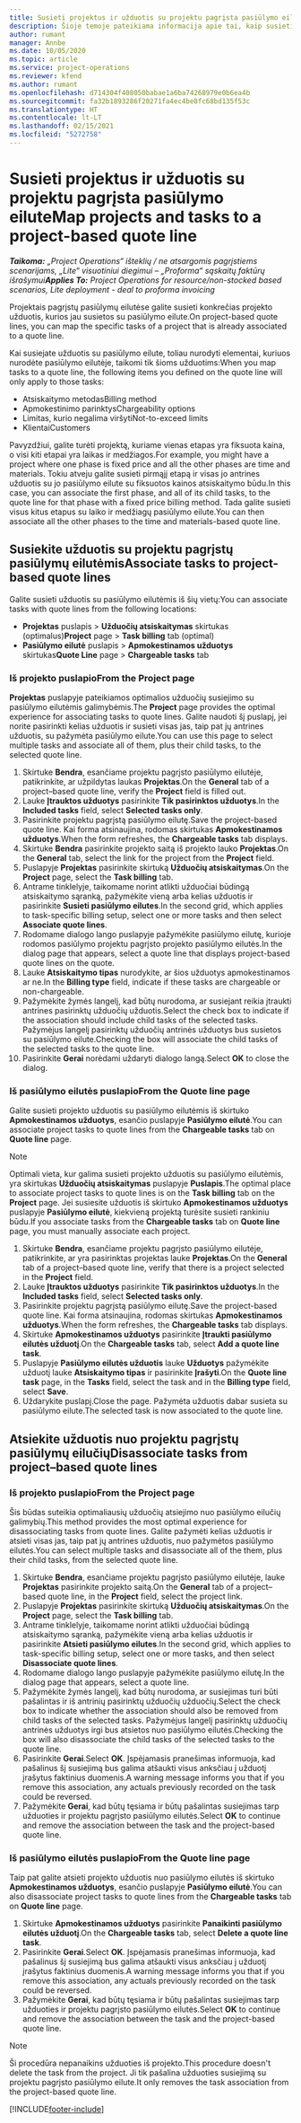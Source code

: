 ```yaml
---
title: Susieti projektus ir užduotis su projektu pagrįsta pasiūlymo eilute
description: Šioje temoje pateikiama informacija apie tai, kaip susieti projektus ir užduotis su projekto užduočių eilute.
author: rumant
manager: Annbe
ms.date: 10/05/2020
ms.topic: article
ms.service: project-operations
ms.reviewer: kfend
ms.author: rumant
ms.openlocfilehash: d714304f408050babae1a6ba74268979e0b6ea4b
ms.sourcegitcommit: fa32b1893286f20271fa4ec4be8fc68bd135f53c
ms.translationtype: HT
ms.contentlocale: lt-LT
ms.lasthandoff: 02/15/2021
ms.locfileid: "5272758"
---
```

# <a name="map-projects-and-tasks-to-a-project-based-quote-line"></a><span data-ttu-id="f395e-103">Susieti projektus ir užduotis su projektu pagrįsta pasiūlymo eilute</span><span class="sxs-lookup"><span data-stu-id="f395e-103">Map projects and tasks to a project-based quote line</span></span>

<span data-ttu-id="f395e-104">_**Taikoma:** „Project Operations“ išteklių / ne atsargomis pagrįstiems scenarijams, „Lite“ visuotiniui diegimui – „Proforma“ sąskaitų faktūrų išrašymui_</span><span class="sxs-lookup"><span data-stu-id="f395e-104">_**Applies To:** Project Operations for resource/non-stocked based scenarios, Lite deployment - deal to proforma invoicing_</span></span>

<span data-ttu-id="f395e-105">Projektais pagrįstų pasiūlymų eilutėse galite susieti konkrečias projekto užduotis, kurios jau susietos su pasiūlymo eilute.</span><span class="sxs-lookup"><span data-stu-id="f395e-105">On project-based quote lines, you can map the specific tasks of a project that is already associated to a quote line.</span></span>

<span data-ttu-id="f395e-106">Kai susiejate užduotis su pasiūlymo eilute, toliau nurodyti elementai, kuriuos nurodėte pasiūlymo eilutėje, taikomi tik šioms užduotims:</span><span class="sxs-lookup"><span data-stu-id="f395e-106">When you map tasks to a quote line, the following items you defined on the quote line will only apply to those tasks:</span></span>

- <span data-ttu-id="f395e-107">Atsiskaitymo metodas</span><span class="sxs-lookup"><span data-stu-id="f395e-107">Billing method</span></span>
- <span data-ttu-id="f395e-108">Apmokestinimo parinktys</span><span class="sxs-lookup"><span data-stu-id="f395e-108">Chargeability options</span></span>
- <span data-ttu-id="f395e-109">Limitas, kurio negalima viršyti</span><span class="sxs-lookup"><span data-stu-id="f395e-109">Not-to-exceed limits</span></span>
- <span data-ttu-id="f395e-110">Klientai</span><span class="sxs-lookup"><span data-stu-id="f395e-110">Customers</span></span>

<span data-ttu-id="f395e-111">Pavyzdžiui, galite turėti projektą, kuriame vienas etapas yra fiksuota kaina, o visi kiti etapai yra laikas ir medžiagos.</span><span class="sxs-lookup"><span data-stu-id="f395e-111">For example, you might have a project where one phase is fixed price and all the other phases are time and materials.</span></span> <span data-ttu-id="f395e-112">Tokiu atveju galite susieti pirmąjį etapą ir visas jo antrines užduotis su jo pasiūlymo eilute su fiksuotos kainos atsiskaitymo būdu.</span><span class="sxs-lookup"><span data-stu-id="f395e-112">In this case, you can associate the first phase, and all of its child tasks, to the quote line for that phase with a fixed price billing method.</span></span> <span data-ttu-id="f395e-113">Tada galite susieti visus kitus etapus su laiko ir medžiagų pasiūlymo eilute.</span><span class="sxs-lookup"><span data-stu-id="f395e-113">You can then associate all the other phases to the time and materials-based quote line.</span></span>

## <a name="associate-tasks-to-project-based-quote-lines"></a><span data-ttu-id="f395e-114">Susiekite užduotis su projektu pagrįstų pasiūlymų eilutėmis</span><span class="sxs-lookup"><span data-stu-id="f395e-114">Associate tasks to project-based quote lines</span></span>

<span data-ttu-id="f395e-115">Galite susieti užduotis su pasiūlymo eilutėmis iš šių vietų:</span><span class="sxs-lookup"><span data-stu-id="f395e-115">You can associate tasks with quote lines from the following locations:</span></span>

- <span data-ttu-id="f395e-116">**Projektas** puslapis > **Užduočių atsiskaitymas** skirtukas (optimalus)</span><span class="sxs-lookup"><span data-stu-id="f395e-116">**Project** page > **Task billing** tab (optimal)</span></span>
- <span data-ttu-id="f395e-117">**Pasiūlymo eilutė** puslapis > **Apmokestinamos užduotys** skirtukas</span><span class="sxs-lookup"><span data-stu-id="f395e-117">**Quote Line** page > **Chargeable tasks** tab</span></span> 

### <a name="from-the-project-page"></a><span data-ttu-id="f395e-118">Iš projekto puslapio</span><span class="sxs-lookup"><span data-stu-id="f395e-118">From the Project page</span></span>

<span data-ttu-id="f395e-119">**Projektas** puslapyje pateikiamos optimalios užduočių susiejimo su pasiūlymo eilutėmis galimybėmis.</span><span class="sxs-lookup"><span data-stu-id="f395e-119">The **Project** page provides the optimal experience for associating tasks to quote lines.</span></span> <span data-ttu-id="f395e-120">Galite naudoti šį puslapį, jei norite pasirinkti kelias užduotis ir susieti visas jas, taip pat jų antrines užduotis, su pažymėta pasiūlymo eilute.</span><span class="sxs-lookup"><span data-stu-id="f395e-120">You can use this page to select multiple tasks and associate all of them, plus their child tasks, to the selected quote line.</span></span>

1. <span data-ttu-id="f395e-121">Skirtuke **Bendra**, esančiame projektu pagrįsto pasiūlymo eilutėje, patikrinkite, ar užpildytas laukas **Projektas**.</span><span class="sxs-lookup"><span data-stu-id="f395e-121">On the **General** tab of a project–based quote line, verify the **Project** field is filled out.</span></span>
2. <span data-ttu-id="f395e-122">Lauke **Įtrauktos užduotys** pasirinkite **Tik pasirinktos užduotys**.</span><span class="sxs-lookup"><span data-stu-id="f395e-122">In the **Included tasks** field, select **Selected tasks only**.</span></span>
3. <span data-ttu-id="f395e-123">Pasirinkite projektu pagrįstą pasiūlymo eilutę.</span><span class="sxs-lookup"><span data-stu-id="f395e-123">Save the project-based quote line.</span></span> <span data-ttu-id="f395e-124">Kai forma atsinaujina, rodomas skirtukas **Apmokestinamos užduotys**.</span><span class="sxs-lookup"><span data-stu-id="f395e-124">When the form refreshes, the **Chargeable tasks** tab displays.</span></span>
4. <span data-ttu-id="f395e-125">Skirtuke **Bendra** pasirinkite projekto saitą iš projekto lauko **Projektas**.</span><span class="sxs-lookup"><span data-stu-id="f395e-125">On the **General** tab, select the link for the project from the **Project** field.</span></span>
5. <span data-ttu-id="f395e-126">Puslapyje **Projektas** pasirinkite skirtuką **Užduočių atsiskaitymas**.</span><span class="sxs-lookup"><span data-stu-id="f395e-126">On the **Project** page, select the **Task billing** tab.</span></span>
6. <span data-ttu-id="f395e-127">Antrame tinklelyje, taikomame norint atlikti užduočiai būdingą atsiskaitymo sąranką, pažymėkite vieną arba kelias užduotis ir pasirinkite **Susieti pasiūlymo eilutes**.</span><span class="sxs-lookup"><span data-stu-id="f395e-127">In the second grid, which applies to task-specific billing setup, select one or more tasks and then select **Associate quote lines**.</span></span>
7. <span data-ttu-id="f395e-128">Rodomame dialogo lango puslapyje pažymėkite pasiūlymo eilutę, kurioje rodomos pasiūlymo projektu pagrįsto projekto pasiūlymo eilutės.</span><span class="sxs-lookup"><span data-stu-id="f395e-128">In the dialog page that appears, select a quote line that displays project-based quote lines on the quote.</span></span>
8. <span data-ttu-id="f395e-129">Lauke **Atsiskaitymo tipas** nurodykite, ar šios užduotys apmokestinamos ar ne.</span><span class="sxs-lookup"><span data-stu-id="f395e-129">In the **Billing type** field, indicate if these tasks are chargeable or non-chargeable.</span></span>
9. <span data-ttu-id="f395e-130">Pažymėkite žymės langelį, kad būtų nurodoma, ar susiejant reikia įtraukti antrines pasirinktų užduočių užduotis.</span><span class="sxs-lookup"><span data-stu-id="f395e-130">Select the check box to indicate if the association should include child tasks of the selected tasks.</span></span> <span data-ttu-id="f395e-131">Pažymėjus langelį pasirinktų užduočių antrinės užduotys bus susietos su pasiūlymo eilute.</span><span class="sxs-lookup"><span data-stu-id="f395e-131">Checking the box will associate the child tasks of the selected tasks to the quote line.</span></span>
10. <span data-ttu-id="f395e-132">Pasirinkite **Gerai** norėdami uždaryti dialogo langą.</span><span class="sxs-lookup"><span data-stu-id="f395e-132">Select **OK** to close the dialog.</span></span>

### <a name="from-the-quote-line-page"></a><span data-ttu-id="f395e-133">Iš pasiūlymo eilutės puslapio</span><span class="sxs-lookup"><span data-stu-id="f395e-133">From the Quote line page</span></span>

<span data-ttu-id="f395e-134">Galite susieti projekto užduotis su pasiūlymo eilutėmis iš skirtuko **Apmokestinamos užduotys**, esančio puslapyje **Pasiūlymo eilutė**.</span><span class="sxs-lookup"><span data-stu-id="f395e-134">You can associate project tasks to quote lines from the **Chargeable tasks** tab on **Quote line** page.</span></span>

>[!NOTE]
><span data-ttu-id="f395e-135">Optimali vieta, kur galima susieti projekto užduotis su pasiūlymo eilutėmis, yra skirtukas **Užduočių atsiskaitymas** puslapyje **Puslapis**.</span><span class="sxs-lookup"><span data-stu-id="f395e-135">The optimal place to associate project tasks to quote lines is on the **Task billing** tab on the **Project** page.</span></span> <span data-ttu-id="f395e-136">Jei susiesite užduotis iš skirtuko **Apmokestinamos užduotys** puslapyje **Pasiūlymo eilutė**, kiekvieną projektą turėsite susieti rankiniu būdu.</span><span class="sxs-lookup"><span data-stu-id="f395e-136">If you associate tasks from the **Chargeable tasks** tab on **Quote line** page, you must manually associate each project.</span></span>

1. <span data-ttu-id="f395e-137">Skirtuke **Bendra**, esančiame projektu pagrįsto pasiūlymo eilutėje, patikrinkite, ar yra pasirinktas projektas lauke **Projektas**.</span><span class="sxs-lookup"><span data-stu-id="f395e-137">On the **General** tab of a project–based quote line, verify that there is a project selected in the **Project** field.</span></span>
2. <span data-ttu-id="f395e-138">Lauke **Įtrauktos užduotys** pasirinkite **Tik pasirinktos užduotys**.</span><span class="sxs-lookup"><span data-stu-id="f395e-138">In the **Included tasks** field, select **Selected tasks only**.</span></span>
3. <span data-ttu-id="f395e-139">Pasirinkite projektu pagrįstą pasiūlymo eilutę.</span><span class="sxs-lookup"><span data-stu-id="f395e-139">Save the project-based quote line.</span></span> <span data-ttu-id="f395e-140">Kai forma atsinaujina, rodomas skirtukas **Apmokestinamos užduotys**.</span><span class="sxs-lookup"><span data-stu-id="f395e-140">When the form refreshes, the **Chargeable tasks** tab displays.</span></span>
4. <span data-ttu-id="f395e-141">Skirtuke **Apmokestinamos užduotys** pasirinkite **Įtraukti pasiūlymo eilutės užduotį**.</span><span class="sxs-lookup"><span data-stu-id="f395e-141">On the **Chargeable tasks** tab, select **Add a quote line task**.</span></span>
5. <span data-ttu-id="f395e-142">Puslapyje **Pasiūlymo eilutės užduotis** lauke **Užduotys** pažymėkite užduotį lauke **Atsiskaitymo tipas** ir pasirinkite **Įrašyti**.</span><span class="sxs-lookup"><span data-stu-id="f395e-142">On the **Quote line task** page, in the **Tasks** field, select the task and in the **Billing type** field, select **Save**.</span></span> 
6. <span data-ttu-id="f395e-143">Uždarykite puslapį.</span><span class="sxs-lookup"><span data-stu-id="f395e-143">Close the page.</span></span> <span data-ttu-id="f395e-144">Pažymėta užduotis dabar susieta su pasiūlymo eilute.</span><span class="sxs-lookup"><span data-stu-id="f395e-144">The selected task is now associated to the quote line.</span></span>

## <a name="disassociate-tasks-from-projectbased-quote-lines"></a><span data-ttu-id="f395e-145">Atsiekite užduotis nuo projektu pagrįstų pasiūlymų eilučių</span><span class="sxs-lookup"><span data-stu-id="f395e-145">Disassociate tasks from project–based quote lines</span></span>

### <a name="from-the-project-page"></a><span data-ttu-id="f395e-146">Iš projekto puslapio</span><span class="sxs-lookup"><span data-stu-id="f395e-146">From the Project page</span></span>

<span data-ttu-id="f395e-147">Šis būdas suteikia optimaliausių užduočių atsiejimo nuo pasiūlymo eilučių galimybių.</span><span class="sxs-lookup"><span data-stu-id="f395e-147">This method provides the most optimal experience for disassociating tasks from quote lines.</span></span> <span data-ttu-id="f395e-148">Galite pažymėti kelias užduotis ir atsieti visas jas, taip pat jų antrines užduotis, nuo pažymėtos pasiūlymo eilutės.</span><span class="sxs-lookup"><span data-stu-id="f395e-148">You can select multiple tasks and disassociate all of the them, plus their child tasks, from the selected quote line.</span></span>

1. <span data-ttu-id="f395e-149">Skirtuke **Bendra**, esančiame projektu pagrįsto pasiūlymo eilutėje, lauke **Projektas** pasirinkite projekto saitą.</span><span class="sxs-lookup"><span data-stu-id="f395e-149">On the **General** tab of a project–based quote line, in the **Project** field, select the project link.</span></span>
2. <span data-ttu-id="f395e-150">Puslapyje **Projektas** pasirinkite skirtuką **Užduočių atsiskaitymas**.</span><span class="sxs-lookup"><span data-stu-id="f395e-150">On the **Project** page, select the **Task billing** tab.</span></span>
3. <span data-ttu-id="f395e-151">Antrame tinklelyje, taikomame norint atlikti užduočiai būdingą atsiskaitymo sąranką, pažymėkite vieną arba kelias užduotis ir pasirinkite **Atsieti pasiūlymo eilutes**.</span><span class="sxs-lookup"><span data-stu-id="f395e-151">In the second grid, which applies to task-specific billing setup, select one or more tasks, and then select **Disassociate quote lines**.</span></span>
4. <span data-ttu-id="f395e-152">Rodomame dialogo lango puslapyje pažymėkite pasiūlymo eilutę.</span><span class="sxs-lookup"><span data-stu-id="f395e-152">In the dialog page that appears, select a quote line.</span></span>
5. <span data-ttu-id="f395e-153">Pažymėkite žymės langelį, kad būtų nurodoma, ar susiejimas turi būti pašalintas ir iš antrinių pasirinktų užduočių užduočių.</span><span class="sxs-lookup"><span data-stu-id="f395e-153">Select the check box to indicate whether the association should also be removed from child tasks of the selected tasks.</span></span> <span data-ttu-id="f395e-154">Pažymėjus langelį pasirinktų užduočių antrinės užduotys irgi bus atsietos nuo pasiūlymo eilutės.</span><span class="sxs-lookup"><span data-stu-id="f395e-154">Checking the box will also disassociate the child tasks of the selected tasks to the quote line.</span></span>
6. <span data-ttu-id="f395e-155">Pasirinkite **Gerai**.</span><span class="sxs-lookup"><span data-stu-id="f395e-155">Select **OK**.</span></span> <span data-ttu-id="f395e-156">Įspėjamasis pranešimas informuoja, kad pašalinus šį susiejimą bus galima atšaukti visus anksčiau į užduotį įrašytus faktinius duomenis.</span><span class="sxs-lookup"><span data-stu-id="f395e-156">A warning message informs you that if you remove this association, any actuals previously recorded on the task could be reversed.</span></span> 
7. <span data-ttu-id="f395e-157">Pažymėkite **Gerai**, kad būtų tęsiama ir būtų pašalintas susiejimas tarp užduoties ir projektu pagrįsto pasiūlymo eilutės.</span><span class="sxs-lookup"><span data-stu-id="f395e-157">Select **OK** to continue and remove the association between the task and the project-based quote line.</span></span>

### <a name="from-the-quote-line-page"></a><span data-ttu-id="f395e-158">Iš pasiūlymo eilutės puslapio</span><span class="sxs-lookup"><span data-stu-id="f395e-158">From the Quote line page</span></span>

<span data-ttu-id="f395e-159">Taip pat galite atsieti projekto užduotis nuo pasiūlymo eilutės iš skirtuko **Apmokestinamos užduotys**, esančio puslapyje **Pasiūlymo eilutė**.</span><span class="sxs-lookup"><span data-stu-id="f395e-159">You can also disassociate project tasks to quote lines from the **Chargeable tasks** tab on **Quote line** page.</span></span>

1. <span data-ttu-id="f395e-160">Skirtuke **Apmokestinamos užduotys** pasirinkite **Panaikinti pasiūlymo eilutės užduotį**.</span><span class="sxs-lookup"><span data-stu-id="f395e-160">On the **Chargeable tasks** tab, select **Delete a quote line task**.</span></span>
2. <span data-ttu-id="f395e-161">Pasirinkite **Gerai**.</span><span class="sxs-lookup"><span data-stu-id="f395e-161">Select **OK**.</span></span> <span data-ttu-id="f395e-162">Įspėjamasis pranešimas informuoja, kad pašalinus šį susiejimą bus galima atšaukti visus anksčiau į užduotį įrašytus faktinius duomenis.</span><span class="sxs-lookup"><span data-stu-id="f395e-162">A warning message informs you that if you remove this association, any actuals previously recorded on the task could be reversed.</span></span> 
3. <span data-ttu-id="f395e-163">Pažymėkite **Gerai**, kad būtų tęsiama ir būtų pašalintas susiejimas tarp užduoties ir projektu pagrįsto pasiūlymo eilutės.</span><span class="sxs-lookup"><span data-stu-id="f395e-163">Select **OK** to continue and remove the association between the task and the project-based quote line.</span></span>

>[!NOTE]
> <span data-ttu-id="f395e-164">Ši procedūra nepanaikins užduoties iš projekto.</span><span class="sxs-lookup"><span data-stu-id="f395e-164">This procedure doesn't delete the task from the project.</span></span> <span data-ttu-id="f395e-165">Ji tik pašalina užduoties susiejimą su projektu pagrįsto pasiūlymo eilute.</span><span class="sxs-lookup"><span data-stu-id="f395e-165">It only removes the task association from the project-based quote line.</span></span>


[!INCLUDE[footer-include](../../includes/footer-banner.md)]